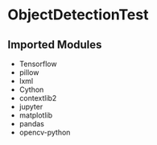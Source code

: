 # ObjectDetectionTest

## Imported Modules

- Tensorflow
- pillow
- lxml
- Cython
- contextlib2
- jupyter
- matplotlib
- pandas
- opencv-python